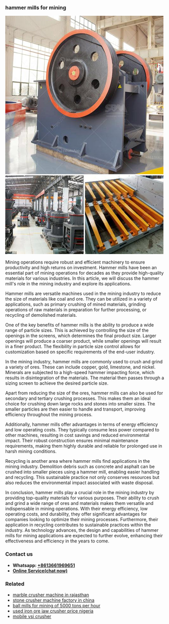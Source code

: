 <h3>hammer mills for mining</h3><img src='1708309585.jpg' alt=''><p>Mining operations require robust and efficient machinery to ensure productivity and high returns on investment. Hammer mills have been an essential part of mining operations for decades as they provide high-quality materials for various industries. In this article, we will discuss the hammer mill's role in the mining industry and explore its applications.</p><p>Hammer mills are versatile machines used in the mining industry to reduce the size of materials like coal and ore. They can be utilized in a variety of applications, such as primary crushing of mined materials, grinding operations of raw materials in preparation for further processing, or recycling of demolished materials.</p><p>One of the key benefits of hammer mills is the ability to produce a wide range of particle sizes. This is achieved by controlling the size of the openings in the screens, which determines the final product size. Larger openings will produce a coarser product, while smaller openings will result in a finer product. The flexibility in particle size control allows for customization based on specific requirements of the end-user industry.</p><p>In the mining industry, hammer mills are commonly used to crush and grind a variety of ores. These can include copper, gold, limestone, and nickel. Minerals are subjected to a high-speed hammer impacting force, which results in disintegration of the materials. The material then passes through a sizing screen to achieve the desired particle size.</p><p>Apart from reducing the size of the ores, hammer mills can also be used for secondary and tertiary crushing processes. This makes them an ideal choice for crushing down large rocks and stones into smaller sizes. The smaller particles are then easier to handle and transport, improving efficiency throughout the mining process.</p><p>Additionally, hammer mills offer advantages in terms of energy efficiency and low operating costs. They typically consume less power compared to other machines, resulting in cost savings and reduced environmental impact. Their robust construction ensures minimal maintenance requirements, making them highly durable and reliable for prolonged use in harsh mining conditions.</p><p>Recycling is another area where hammer mills find applications in the mining industry. Demolition debris such as concrete and asphalt can be crushed into smaller pieces using a hammer mill, enabling easier handling and recycling. This sustainable practice not only conserves resources but also reduces the environmental impact associated with waste disposal.</p><p>In conclusion, hammer mills play a crucial role in the mining industry by providing top-quality materials for various purposes. Their ability to crush and grind a wide range of ores and materials makes them versatile and indispensable in mining operations. With their energy efficiency, low operating costs, and durability, they offer significant advantages for companies looking to optimize their mining processes. Furthermore, their application in recycling contributes to sustainable practices within the industry. As technology advances, the design and capabilities of hammer mills for mining applications are expected to further evolve, enhancing their effectiveness and efficiency in the years to come.</p><h3>Contact us</h3><ul><li><strong>Whatsapp:&nbsp;<a href="https://wa.me/8613661969651">+8613661969651</a></strong></li><li><a href="https://swt.shibang-china.com/?git&amp;zhl&amp;hammer mills for mining"><strong>Online Service(chat now)</strong></a></li></ul><h3>Related</h3><ul><li><a href='marble crusher machine in rajasthan.md'>marble crusher machine in rajasthan</a></li><li><a href='stone crusher machine factory in china.md'>stone crusher machine factory in china</a></li><li><a href='ball mills for mining of 5000 tons per hour.md'>ball mills for mining of 5000 tons per hour</a></li><li><a href='used iron ore jaw crusher price nigeria.md'>used iron ore jaw crusher price nigeria</a></li><li><a href='mobile vsi crusher.md'>mobile vsi crusher</a></li></ul>